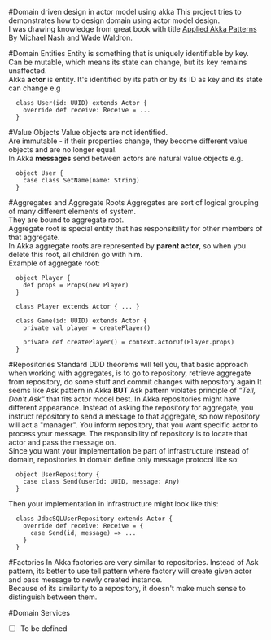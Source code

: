 #Domain driven design in actor model using akka
This project tries to demonstrates how to design domain using actor model design.  
I was drawing knowledge from great book with title [Applied Akka Patterns](http://shop.oreilly.com/product/0636920043577.do)
By Michael Nash and Wade Waldron.

#Domain Entities
Entity is something that is uniquely identifiable by key.  
Can be mutable, which means its state can change, but its key remains unaffected.  
Akka **actor** is entity. It's identified by its path or by its ID as key and its state can change e.g

```
  class User(id: UUID) extends Actor {
    override def receive: Receive = ...
  }
```
#Value Objects
Value objects are not identified.  
Are immutable - if their properties change, they become different value objects and are no longer equal.  
In Akka **messages** send between actors are natural value objects e.g.  

```
  object User {
    case class SetName(name: String)
  }
```
#Aggregates and Aggregate Roots
Aggregates are sort of logical grouping of many different elements of system.  
They are bound to aggregate root.  
Aggregate root is special entity that has responsibility for other members of that aggregate.  
In Akka aggregate roots are represented by **parent actor**, so when you delete this root, all children go with him.  
Example of aggregate root:

```
  object Player {
    def props = Props(new Player)
  }
  
  class Player extends Actor { ... }
  
  class Game(id: UUID) extends Actor {
    private val player = createPlayer()
    
    private def createPlayer() = context.actorOf(Player.props)
  }
```
#Repositories
Standard DDD theorems will tell you, that basic approach when working with aggregates, is to go to repository, retrieve
aggregate from repository, do some stuff and commit changes with repository again It seems like Ask pattern in 
Akka **BUT** Ask pattern violates principle of _"Tell, Don't Ask"_ that fits actor model best.
In Akka repositories might have different appearance. Instead of asking the repository for aggregate, you instruct 
repository to send a message to that aggregate, so now repository will act a "manager". You inform repository, 
that you want specific actor to process your message. The responsibility of repository is to locate that actor and 
pass the message on.  
Since you want your implementation be part of infrastructure instead of domain, repositories in domain define only 
message protocol like so:

```
  object UserRepository {
    case class Send(userId: UUID, message: Any)
  }
```
Then your implementation in infrastructure might look like this:

```
  class JdbcSQLUserRepository extends Actor {
    override def receive: Receive = {
      case Send(id, message) => ...
    }
  }
```
#Factories
In Akka factories are very similar to repositories. Instead of Ask pattern, its better to use tell pattern 
where factory will create given actor and pass message to newly created instance.  
Because of its similarity to a repository, it doesn't make much sense to distinguish between them.

#Domain Services
- [ ] To be defined
